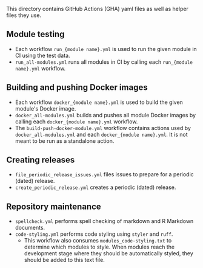 This directory contains GitHub Actions (GHA) yaml files as well as helper files they use.

## Module testing

* Each workflow `run_{module name}.yml` is used to run the given module in CI using the test data.
* `run_all-modules.yml` runs all modules in CI by calling each `run_{module name}.yml` workflow.

## Building and pushing Docker images

* Each workflow `docker_{module name}.yml` is used to build the given module's Docker image.
* `docker_all-modules.yml` builds and pushes all module Docker images by calling each `docker_{module name}.yml` workflow.
* The `build-push-docker-module.yml` workflow contains actions used by `docker_all-modules.yml` and each `docker_{module name}.yml`.
It is not meant to be run as a standalone action.

## Creating releases

* `file_periodic_release_issues.yml` files issues to prepare for a periodic (dated) release.
* `create_periodic_release.yml` creates a periodic (dated) release.

## Repository maintenance

* `spellcheck.yml` performs spell checking of markdown and R Markdown documents.
* `code-styling.yml` performs code styling using `styler` and `ruff`.
  * This workflow also consumes `modules_code-styling.txt` to determine which modules to style.
  When modules reach the development stage where they should be automatically styled, they should be added to this text file.
